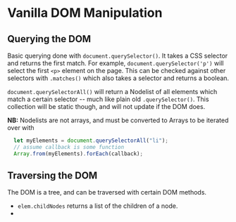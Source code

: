 # Vanilla DOM Manipulation

## Querying the DOM
Basic querying done with `document.querySelector()`. It takes a CSS selector and returns the first match. For example, `document.querySelector('p')` will select the first `<p>` element on the page. 
This can be checked against other selectors with `.matches()` which also takes a selector and returns a boolean.

`document.querySelectorAll()` will return a Nodelist of all elements which match a certain selector -- much like plain old `.querySelector()`. This collection will be static though, and will not update if the DOM does.

**NB:** Nodelists are not arrays, and must be converted to Arrays to be iterated over with
```javascript
  let myElements = document.querySelectorAll("li");
  // assume callback is some function
  Array.from(myElements).forEach(callback);
```

## Traversing the DOM 
The DOM is a tree, and can be traversed with certain DOM methods.
  - `elem.childNodes` returns a list of the children of a node.
  - 

